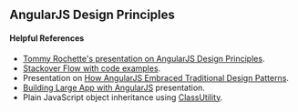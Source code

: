 ## AngularJS Design Principles

#### Helpful References
* [Tommy Rochette's presentation on AngularJS Design Principles](http://trochette.github.io/Angular-Design-Patterns-Best-Practices).
* [Stackover Flow with code examples](http://stackoverflow.com/questions/20286917/angularjs-understanding-design-pattern).
* Presentation on [How AngularJS Embraced Traditional Design Patterns](http://www.slideshare.net/ranm8/how-angularjs-embraced).
* [Building Large App with AngularJS](http://slid.es/jdobry/building-large-apps-with-angularjs) presentation.
* Plain JavaScript object inheritance using [ClassUtility](http://trochette.github.io/Angular-Design-Patterns-Best-Practices/#/inheritance_pattern).


